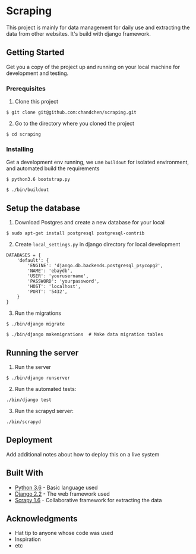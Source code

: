 # Scraping

This project is mainly for data management for daily use and extracting the data from other websites. It's build with django framework.

## Getting Started

Get you a copy of the project up and running on your local machine for development and testing.

### Prerequisites

1. Clone this project

```
$ git clone git@github.com:chandchen/scraping.git
```

2. Go to the directory where you cloned the project

```
$ cd scraping
```

### Installing

Get a development env running, we use `buildout` for isolated environment, and automated build the requirements

```
$ python3.6 bootstrap.py

$ ./bin/buildout
```

## Setup the database

1. Download Postgres and create a new database for your local

```
$ sudo apt-get install postgresql postgresql-contrib
```

2. Create `local_settings.py` in django directory for local development

```
DATABASES = {
    'default': {
        'ENGINE': 'django.db.backends.postgresql_psycopg2',
        'NAME': 'ebaydb',
        'USER': 'yourusername',
        'PASSWORD': 'yourpassword',
        'HOST': 'localhost',
        'PORT': '5432',
    }
}
```

3. Run the migrations

```
$ ./bin/django migrate

$ ./bin/django makemigrations  # Make data migration tables
```

## Running the server

1. Run the server

```
$ ./bin/django runserver
```

2. Run the automated tests:

```
./bin/django test
```

3. Run the scrapyd server:

```
./bin/scrapyd
```

## Deployment

Add additional notes about how to deploy this on a live system

## Built With

* [Python 3.6](https://docs.python.org/3.6/) - Basic language used
* [Django 2.2](https://docs.djangoproject.com/en/2.2/) - The web framework used
* [Scrapy 1.6](https://docs.scrapy.org/en/1.6/) - Collaborative framework for extracting the data

## Acknowledgments

* Hat tip to anyone whose code was used
* Inspiration
* etc
